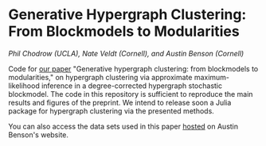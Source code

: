 # Generative Hypergraph Clustering: From Blockmodels to Modularities

*Phil Chodrow (UCLA), Nate Veldt (Cornell), and Austin Benson (Cornell)*

Code for [our paper](https://arxiv.org/abs/2101.09611) "Generative hypergraph clustering: from blockmodels to modularities," on hypergraph clustering via approximate maximum-likelihood inference in a degree-corrected hypergraph stochastic blockmodel. The code in this repository is sufficient to reproduce the main results and figures of the preprint. We intend to release soon a Julia package for hypergraph clustering via the presented methods. 

You can also access the data sets used in this paper [hosted](https://www.cs.cornell.edu/~arb/data/#hyperlabels) on Austin Benson's website. 
